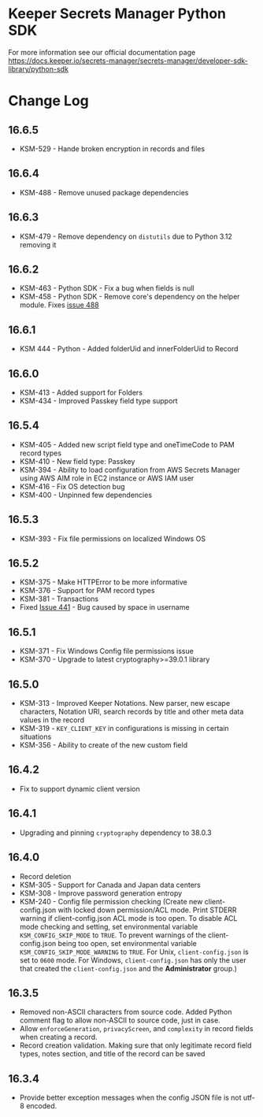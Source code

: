 # Keeper Secrets Manager Python SDK

For more information see our official documentation page https://docs.keeper.io/secrets-manager/secrets-manager/developer-sdk-library/python-sdk

# Change Log

## 16.6.5
* KSM-529 - Hande broken encryption in records and files

## 16.6.4
* KSM-488 - Remove unused package dependencies

## 16.6.3
* KSM-479 - Remove dependency on `distutils` due to Python 3.12 removing it

## 16.6.2
* KSM-463 - Python SDK - Fix a bug when fields is null
* KSM-458 - Python SDK - Remove core's dependency on the helper module. Fixes [issue 488](https://github.com/Keeper-Security/secrets-manager/issues/488)

## 16.6.1
* KSM 444 - Python - Added folderUid and innerFolderUid to Record

## 16.6.0
* KSM-413 - Added support for Folders
* KSM-434 - Improved Passkey field type support

## 16.5.4
* KSM-405 - Added new script field type and oneTimeCode to PAM record types
* KSM-410 - New field type: Passkey
* KSM-394 - Ability to load configuration from AWS Secrets Manager using AWS AIM role in EC2 instance or AWS IAM user
* KSM-416 - Fix OS detection bug
* KSM-400 - Unpinned few dependencies

## 16.5.3
* KSM-393 - Fix file permissions on localized Windows OS

## 16.5.2
* KSM-375 - Make HTTPError to be more informative
* KSM-376 - Support for PAM record types
* KSM-381 - Transactions
* Fixed [Issue 441](https://github.com/Keeper-Security/secrets-manager/issues/441) - Bug caused by space in username

## 16.5.1
* KSM-371 - Fix Windows Config file permissions issue
* KSM-370 - Upgrade to latest cryptography>=39.0.1 library

## 16.5.0
* KSM-313 - Improved Keeper Notations. New parser, new escape characters, Notation URI, search records by title and other meta data values in the record
* KSM-319 - `KEY_CLIENT_KEY` in configurations is missing in certain situations
* KSM-356 - Ability to create of the new custom field

## 16.4.2
* Fix to support dynamic client version

## 16.4.1
* Upgrading and pinning `cryptography` dependency to 38.0.3

## 16.4.0
* Record deletion
* KSM-305 - Support for Canada and Japan data centers
* KSM-308 - Improve password generation entropy
* KSM-240 - Config file permission checking (Create new client-config.json with locked down permission/ACL mode. Print STDERR warning if client-config.json ACL mode is too
  open. To disable ACL mode checking and setting, set environmental variable `KSM_CONFIG_SKIP_MODE` to `TRUE`. To prevent
  warnings of the client-config.json being too open, set environmental variable `KSM_CONFIG_SKIP_MODE_WARNING` to `TRUE`.
  For Unix, `client-config.json` is set to `0600` mode. For Windows, `client-config.json` has only the user that created
  the `client-config.json` and the **Administrator** group.)



## 16.3.5

* Removed non-ASCII characters from source code. Added Python comment flag to allow non-ASCII to source code, just in
case.
* Allow `enforceGeneration`, `privacyScreen`, and `complexity` in record fields when creating a record.
* Record creation validation. Making sure that only legitimate record field types, notes section, and title of the record can be saved

## 16.3.4

* Provide better exception messages when the config JSON file is not utf-8 encoded.
